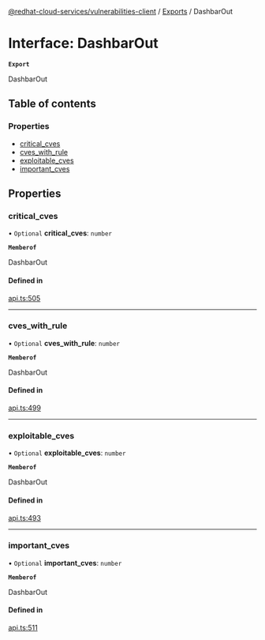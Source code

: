 [@redhat-cloud-services/vulnerabilities-client](../README.md) / [Exports](../modules.md) / DashbarOut

# Interface: DashbarOut

**`Export`**

DashbarOut

## Table of contents

### Properties

- [critical\_cves](DashbarOut.md#critical_cves)
- [cves\_with\_rule](DashbarOut.md#cves_with_rule)
- [exploitable\_cves](DashbarOut.md#exploitable_cves)
- [important\_cves](DashbarOut.md#important_cves)

## Properties

### critical\_cves

• `Optional` **critical\_cves**: `number`

**`Memberof`**

DashbarOut

#### Defined in

[api.ts:505](https://github.com/RedHatInsights/javascript-clients/blob/main/packages/vulnerabilities/git-api/api.ts#L505)

___

### cves\_with\_rule

• `Optional` **cves\_with\_rule**: `number`

**`Memberof`**

DashbarOut

#### Defined in

[api.ts:499](https://github.com/RedHatInsights/javascript-clients/blob/main/packages/vulnerabilities/git-api/api.ts#L499)

___

### exploitable\_cves

• `Optional` **exploitable\_cves**: `number`

**`Memberof`**

DashbarOut

#### Defined in

[api.ts:493](https://github.com/RedHatInsights/javascript-clients/blob/main/packages/vulnerabilities/git-api/api.ts#L493)

___

### important\_cves

• `Optional` **important\_cves**: `number`

**`Memberof`**

DashbarOut

#### Defined in

[api.ts:511](https://github.com/RedHatInsights/javascript-clients/blob/main/packages/vulnerabilities/git-api/api.ts#L511)
